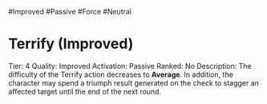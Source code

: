 #Improved 
#Passive 
#Force 
#Neutral 

# Terrify (Improved)
Tier: 4
Quality: Improved
Activation: Passive
Ranked: No
Description: The difficulty of the Terrify action decreases to **Average**. In addition, the character may spend a triumph result generated on the check to stagger an affected target until the end of the next round.
